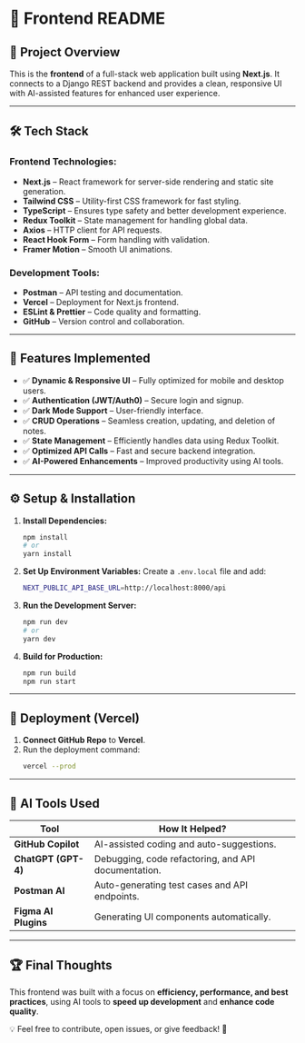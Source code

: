 # 🌟 Frontend README

## 📌 Project Overview
This is the **frontend** of a full-stack web application built using **Next.js**. It connects to a Django REST backend and provides a clean, responsive UI with AI-assisted features for enhanced user experience.

---

## 🛠️ Tech Stack

### **Frontend Technologies:**
- **Next.js** – React framework for server-side rendering and static site generation.
- **Tailwind CSS** – Utility-first CSS framework for fast styling.
- **TypeScript** – Ensures type safety and better development experience.
- **Redux Toolkit** – State management for handling global data.
- **Axios** – HTTP client for API requests.
- **React Hook Form** – Form handling with validation.
- **Framer Motion** – Smooth UI animations.

### **Development Tools:**
- **Postman** – API testing and documentation.
- **Vercel** – Deployment for Next.js frontend.
- **ESLint & Prettier** – Code quality and formatting.
- **GitHub** – Version control and collaboration.

---

## 📌 Features Implemented

- ✅ **Dynamic & Responsive UI** – Fully optimized for mobile and desktop users.
- ✅ **Authentication (JWT/Auth0)** – Secure login and signup.
- ✅ **Dark Mode Support** – User-friendly interface.
- ✅ **CRUD Operations** – Seamless creation, updating, and deletion of notes.
- ✅ **State Management** – Efficiently handles data using Redux Toolkit.
- ✅ **Optimized API Calls** – Fast and secure backend integration.
- ✅ **AI-Powered Enhancements** – Improved productivity using AI tools.

---

## ⚙️ Setup & Installation

1. **Install Dependencies:**
   ```sh
   npm install
   # or
   yarn install
   ```

2. **Set Up Environment Variables:**
   Create a `.env.local` file and add:
   ```sh
   NEXT_PUBLIC_API_BASE_URL=http://localhost:8000/api
   ```

3. **Run the Development Server:**
   ```sh
   npm run dev
   # or
   yarn dev
   ```

4. **Build for Production:**
   ```sh
   npm run build
   npm run start
   ```

---

## 🚀 Deployment (Vercel)
1. **Connect GitHub Repo** to **Vercel**.
2. Run the deployment command:
   ```sh
   vercel --prod
   ```

---

## 🧠 AI Tools Used

| Tool | How It Helped? |
|------|--------------|
| **GitHub Copilot** | AI-assisted coding and auto-suggestions. |
| **ChatGPT (GPT-4)** | Debugging, code refactoring, and API documentation. |
| **Postman AI** | Auto-generating test cases and API endpoints. |
| **Figma AI Plugins** | Generating UI components automatically. |

---

## 🏆 Final Thoughts
This frontend was built with a focus on **efficiency, performance, and best practices**, using AI tools to **speed up development** and **enhance code quality**.

💡 Feel free to contribute, open issues, or give feedback! 🚀


